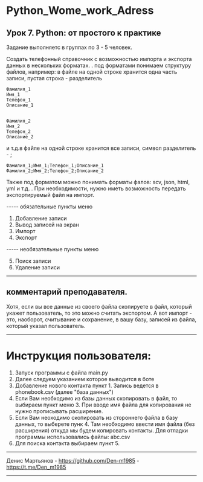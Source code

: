# Python_Wome_work_Adress

## Урок 7. Python: от простого к практике
Задание выполняетс в группах по 3 - 5 человек.

Создать телефонный справочник с возможностью импорта и экспорта данных в нескольких форматах.
.
под форматами понимаем структуру файлов, например: в файле на одной строке хранится одна часть записи, пустая строка - разделитель

    Фамилия_1
    Имя_1
    Телефон_1
    Описание_1


    Фамилия_2
    Имя_2
    Телефон_2
    Описание_2

и т.д.в файле на одной строке хранится все записи, символ разделитель - ;

    Фамилия_1;Имя_1;Телефон_1;Описание_1
    Фамилия_2;Имя_2;Телефон_2;Описание_2

Также под форматом можно понимать форматы фалов: scv, json, html, yml и т.д.
.
При необходимости, нужно иметь возможность передать экспортируемый файл на импорт.

----- обязательные пункты меню
1. Добавление записи
2. Вывод записей на экран
3. Импорт
4. Экспорт

----- необязательные пункты меню

5. Поиск записи
6. Удаление записи
***
## комментарий преподавателя.
Хотя, если вы все данные из своего файла скопируете в файл, который укажет пользователь, то это можно считать экспортом.
А вот импорт - это, наоборот, считывание и сохранение, в вашу базу, записей из файла, который указал пользователь.

***

# Инструкция пользователя:
1. Запуск программы с файла main.py
2. Далее следуем указанием которое выводится в боте
3. Добавление нового контакта пункт 1. Запись ведется в phonebook.csv (далее "база данных")
4. Если Вам необходимо из базы данных скопировать в файл, то выбираем пункт меню 3. При вводе имя файла для копирования не нужно прописывать расширение.
5. Если Вам неоходимо скопировать из стороннего файла в базу данных, то выберете пунк 4. Там необходимо ввести имя файла (без расширения) откуда мы будем копировать контакты. Для отладки программы использовались файлы: abc.csv
6. Для поиска контакта выбираем пункт 5. 

***
Денис Мартьянов - https://github.com/Den-m1985  -  https://t.me/Den_m1985 
***
